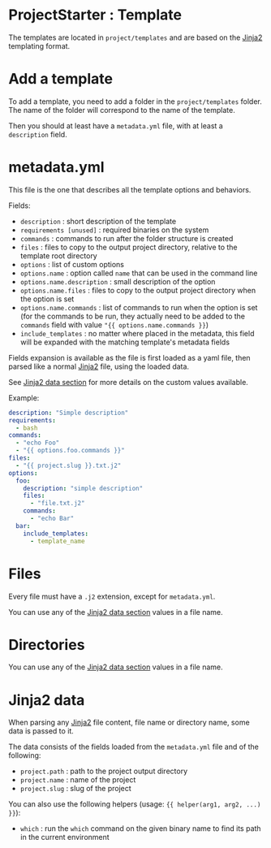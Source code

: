 ProjectStarter : Template
===

The templates are located in `project/templates` and are based on the [Jinja2](https://jinja.palletsprojects.com/en/2.11.x/) templating format.

# Add a template

To add a template, you need to add a folder in the `project/templates` folder. The name of the folder will correspond to the name of the template.

Then you should at least have a `metadata.yml` file, with at least a `description` field.

# metadata.yml

This file is the one that describes all the template options and behaviors.

Fields:
* `description` : short description of the template
* `requirements [unused]` : required binaries on the system
* `commands` : commands to run after the folder structure is created
* `files` : files to copy to the output project directory, relative to the template root directory
* `options` : list of custom options
* `options.name` : option called `name` that can be used in the command line
* `options.name.description` : small description of the option
* `options.name.files` : files to copy to the output project directory when the option is set
* `options.name.commands` : list of commands to run when the option is set (for the commands to be run, they actually need to be added to the `commands` field with value `"{{ options.name.commands }}`)
* `include_templates` : no matter where placed in the metadata, this field will be expanded with the matching template's metadata fields

Fields expansion is available as the file is first loaded as a yaml file, then parsed like a normal [Jinja2](https://jinja.palletsprojects.com/en/2.11.x/) file, using the loaded data.

See [Jinja2 data section](#jinja2-data) for more details on the custom values available.

Example:

```yaml
description: "Simple description"
requirements:
  - bash
commands:
  - "echo Foo"
  - "{{ options.foo.commands }}"
files:
  - "{{ project.slug }}.txt.j2"
options:
  foo:
    description: "simple description"
    files:
      - "file.txt.j2"
    commands:
      - "echo Bar"
  bar:
    include_templates:
      - template_name
```

# Files

Every file must have a `.j2` extension, except for `metadata.yml`.

You can use any of the [Jinja2 data section](#jinja2-data) values in a file name.

# Directories

You can use any of the [Jinja2 data section](#jinja2-data) values in a file name.

# Jinja2 data

When parsing any [Jinja2](https://jinja.palletsprojects.com/en/2.11.x/) file content, file name or directory name, some data is passed to it.

The data consists of the fields loaded from the `metadata.yml` file and of the following:
* `project.path` : path to the project output directory
* `project.name` : name of the project
* `project.slug` : slug of the project

You can also use the following helpers (usage: `{{ helper(arg1, arg2, ...) }}`):
* `which` : run the `which` command on the given binary name to find its path in the current environment